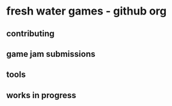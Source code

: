 # fresh water games - github org

## contributing

## game jam submissions

## tools

## works in progress
